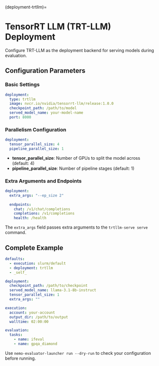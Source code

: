 (deployment-trtllm)=

# TensorRT LLM (TRT-LLM) Deployment

Configure TRT-LLM as the deployment backend for serving models during evaluation.

## Configuration Parameters

### Basic Settings

```yaml
deployment:
  type: trtllm
  image: nvcr.io/nvidia/tensorrt-llm/release:1.0.0
  checkpoint_path: /path/to/model
  served_model_name: your-model-name
  port: 8000
```

### Parallelism Configuration

```yaml
deployment:
  tensor_parallel_size: 4
  pipeline_parallel_size: 1
```

- **tensor_parallel_size**: Number of GPUs to split the model across (default: 4)
- **pipeline_parallel_size**: Number of pipeline stages (default: 1)

### Extra Arguments and Endpoints

```yaml
deployment:
  extra_args: "--ep_size 2"
  
  endpoints:
    chat: /v1/chat/completions
    completions: /v1/completions
    health: /health
```

The `extra_args` field passes extra arguments to the `trtllm-serve serve ` command.

## Complete Example

```yaml
defaults:
  - execution: slurm/default
  - deployment: trtllm
  - _self_

deployment:
  checkpoint_path: /path/to/checkpoint
  served_model_name: llama-3.1-8b-instruct
  tensor_parallel_size: 1
  extra_args: ""

execution:
  account: your-account
  output_dir: /path/to/output
  walltime: 02:00:00

evaluation:
  tasks:
    - name: ifeval
    - name: gpqa_diamond
```

<!-- ## Reference

The following example configuration files are available in the `examples/` directory:

- `config_name.yaml` - TRT-LLM deployment on XXX -->

Use `nemo-evaluator-launcher run --dry-run` to check your configuration before running.
